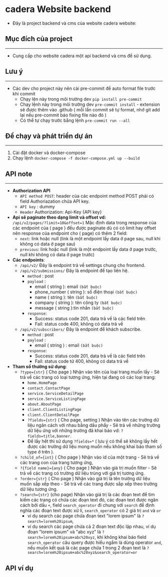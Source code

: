 # **cadera Website backend**
- Đây là project backend và cms của website cadera website:
## **Mục đích của project**
---
- Cung cấp cho website cadera một api backend và cms để sử dụng.
## **Lưu ý**
---
- Các dev cho project này nên cài pre-commit đề auto format file trước khi commit
    - Chạy lện này trong môi trường dev ```pip install pre-commit```
    - Chạy lệnh này trong môi trường dev ```pre-commit install``` - extension sẽ được thêm vào .github ( mỗi lần commit sẽ tự format, nhớ git add lại nếu pre-commit báo fixing file nào đó )
    - Có thể tự chạy trước bằng lệnh ```pre-commit run --all```
## **Để chạy và phát triển dự án**
---
1. Cài đặt docker và docker-compose
2. Chạy lệnh ``docker-compose -f docker-compose.yml up --build``
## **API note**
---
- **Authorization API**<br />
    - ```API method POST```:  header của các endpoint method POST phải có field Authoriazation chứa API key.
    - ```API key``` : dummy
    - ```Header``` Authorization: Api-Key {API key}
- **Api sẽ paginate theo dạng limit và offset vd:**<br />
```/api/v2/pages/?limit=10&offset=1``` Mặc định data trong response của các endpoint của ( page ) đều được paginate dù có có limit hay offset nên response của endpoint cho ( page) có thêm 2 field:
    - ```next```: link hoặc null (link là một endpoint lấy data ở page sau, null khi không có data ở page sau)
    - ```previous```: link hoặc null (link là một endpoint lấy data ở page trước, null khi không có data ở page trước)
- **Các endpoints**:
    - ```/api/v2/``` Đây là endpoint trả về settings chung cho frontend.
    - ```/api/v2/submissions/``` Đây là endpoint để  tạo liên hệ.
        - ```method``` : post
        - ```payload``` :
            - email ( string ): email ```(bắt buộc)```
            - phone_number ( string ): số điện thoại ```(bắt buộc)```
            - name ( string ): tên ```(bắt buộc)```
            - company ( string ): tên công ty ```(bắt buộc)```
            - message ( string ):tin nhắn  ```(bắt buộc)```
        - ```response```:
            - Success: status code 201, data trả về là các field trên
            - Fail: status code 400, không có data trả về
    - ```/api/v2/subscribers/``` Đây là endpoint để khách subscribe.
        - ```method``` : post
        - ```payload``` :
            - email ( string ) : email ```(bắt buộc)```
        - ```response```:
            - Success: status code 201, data trả về là các field trên
            - Fail: status code từ 400, không có data trả về
- **Tham số thường sử dụng**:
    - ```?type={str}``` ( Cho page ) Nhận vào tên của loại trang muốn lấy - Sẽ trả về các trang có loại tương ứng, hiện tại đang có các loại trang:
        - ```home.HomePage```
        - ```contact.ContactPage```
        - ```service.ServiceDetailPage```
        - ```service.ServiceListingPage```
        - ```about.AboutPage```
        - ```client.ClientListingPage```
        - ```client.ClientDetailPage```
        - ```?fields={str}``` ( Cho page, setting ) Nhận vào tên các trường dữ liệu ngăn cách với nhau bằng dấu phẩy - Sẽ trả về những trường dữ liệu ứng với những trường đã khai báo vd: ```?fields=title,banner```.
        - Để lấy hết thì sử dụng ```?fields=*``` ( lưu ý có thể sẽ không lấy hết được các trường dữ liệu mong muốn nếu không khai báo tham số type ở trên ).
    - ```?child_of={int}``` ( Cho page ) Nhận vào id của một trang - Sẽ trả về các trang con của trang tương ứng,
    - ```?{field name}={any}``` ( Cho page ) Nhận vào giá trị muốn filter - Sẽ trả về các trang có trường dữ liệu trùng với giá trị tương ứng.
    - ```?order={str}``` ( Cho page ) Nhận vào giá trị là tên trường dữ liệu muốn sắp xếp theo - Sẽ trả về các trang được sắp xếp theo trường dữ liệu tương ứng.
    - ```?search={str}``` (cho page) Nhận vào giá trị là các đoạn text để tìm kiếm các trang có chứa các đoạn text đó, các đoạn text được ngăn cách bởi dấu ```+```, field ```search_operator``` đi chung với ```search``` để định nghĩa các đoạn text được xử lí, ```search_operator``` có 2 giá trị ```and``` và ```or```
        - ví dụ search các page chứa đoạn text "lorem ipsum" là ```?search=lorem%20ipsum```,
        - ví dụ search các page chứa cả 2 đoạn text độc lập nhau, ví dụ đoạn "lorem ipsum" và "abc xyz" là ```?search=lorem%20ipsum+abc%20xyz```, khi không khai báo field ```search_operator``` câu query được hiểu ngầm là dùng operator ```and```, nếu muốn kết quả là các page chứa 1 trong 2 đoạn text là ```?search=lorem%20ipsum+abc%20xyz&search_operator=or```
## **API ví dụ**
